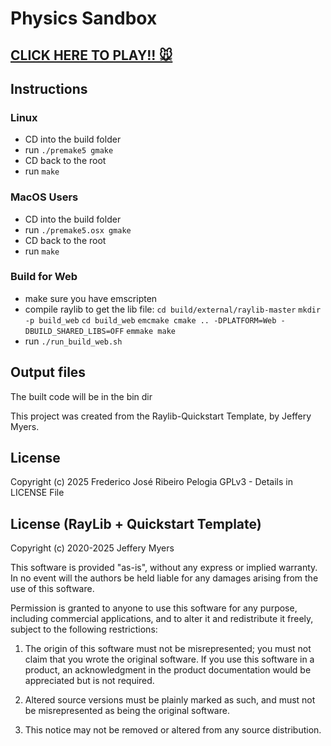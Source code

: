 # Physics Sandbox

## [CLICK HERE TO PLAY!! 🐭 ](build_web/)

## Instructions
### Linux
* CD into the build folder
* run `./premake5 gmake`
* CD back to the root
* run `make`

### MacOS Users
* CD into the build folder
* run `./premake5.osx gmake`
* CD back to the root
* run `make`

### Build for Web
* make sure you have emscripten
* compile raylib to get the lib file:
  `cd build/external/raylib-master`
  `mkdir -p build_web`
  `cd build_web`
  `emcmake cmake .. -DPLATFORM=Web -DBUILD_SHARED_LIBS=OFF`
  `emmake make`
* run `./run_build_web.sh`

## Output files
The built code will be in the bin dir

This project was created from the Raylib-Quickstart Template, by Jeffery Myers.

## License
Copyright (c) 2025 Frederico José Ribeiro Pelogia
GPLv3 - Details in LICENSE File

## License (RayLib + Quickstart Template)
Copyright (c) 2020-2025 Jeffery Myers

This software is provided "as-is", without any express or implied warranty. In no event 
will the authors be held liable for any damages arising from the use of this software.

Permission is granted to anyone to use this software for any purpose, including commercial 
applications, and to alter it and redistribute it freely, subject to the following restrictions:

  1. The origin of this software must not be misrepresented; you must not claim that you 
  wrote the original software. If you use this software in a product, an acknowledgment 
  in the product documentation would be appreciated but is not required.

  2. Altered source versions must be plainly marked as such, and must not be misrepresented
  as being the original software.

  3. This notice may not be removed or altered from any source distribution.
